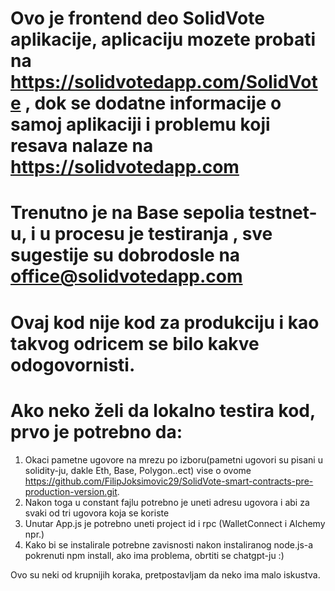 # Ovo je frontend deo SolidVote aplikacije, aplicaciju mozete probati na  https://solidvotedapp.com/SolidVote , dok se dodatne informacije o samoj aplikaciji i problemu koji resava nalaze na https://solidvotedapp.com
# Trenutno je na Base sepolia testnet-u, i u procesu je testiranja , sve sugestije su dobrodosle na office@solidvotedapp.com

# Ovaj kod nije kod za produkciju i kao takvog odricem se bilo kakve odogovornisti.
# Ako neko želi da lokalno testira kod, prvo je potrebno da:
 1. Okaci pametne ugovore na mrezu po izboru(pametni ugovori su pisani u solidity-ju, dakle Eth, Base, Polygon..ect) vise o ovome 
  https://github.com/FilipJoksimovic29/SolidVote-smart-contracts-pre-production-version.git. 
 2. Nakon toga u constant fajlu potrebno je uneti adresu ugovora i abi za svaki od tri ugovora koja se koriste
 3. Unutar App.js je potrebno uneti project id i rpc (WalletConnect i Alchemy npr.) 
 4. Kako bi se instalirale potrebne zavisnosti nakon instaliranog node.js-a pokrenuti npm install, ako ima problema, obrtiti se chatgpt-ju :)
    
Ovo su neki od krupnijih koraka, pretpostavljam da neko ima malo iskustva.
